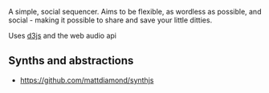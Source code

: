 A simple, social sequencer. Aims to be flexible, as wordless as possible, and
social - making it possible to share and save your little ditties.

Uses [d3js](http://d3js.org/) and the web audio api

## Synths and abstractions

* https://github.com/mattdiamond/synthjs
